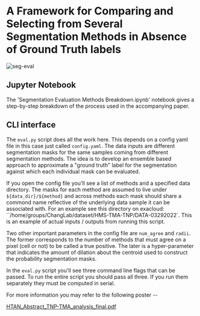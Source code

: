 # A Framework for Comparing and Selecting from Several Segmentation Methods in Absence of Ground Truth labels
![seg-eval](figures/seg_eval_fig.jpg "Evaluation Pipeline")
## Jupyter Notebook
The 'Segmentation Evaluation Methods Breakdown.ipynb' notebook gives a step-by-step breakdown of the process used in the accompanying paper.

## CLI interface
The `eval.py` script does all the work here. This depends on a config yaml file in this case just called `config.yaml`. The data inputs are different segmentation masks for the same samples coming from different segmentation methods. The idea is to develop an ensemble based approach to approximate a "ground truth" label for the segmentation against which each individual mask can be evaluated. 

If you open the config file you'll see a list of methods and a specified data directory. The masks for each method are assumed to live under `${data_dir}/${method}` and across methods each mask should share a commond name reflective of the underlying data sample it can be associated with. For an example see this directory on exacloud: ``/home/groups/ChangLab/dataset/HMS-TMA-TNP/DATA-03292022`. This is an example of actual inputs / outputs from running this script. 

Two other important parameters in the config file are `num_agree` and `radii`. The former corresponds to the number of methods that must agree on a pixel (cell or not) to be called a true positive. The later is a hyper-parameter that indicates the amount of dilation about the centroid used to construct the probability segmentation masks. 

In the `eval.py` script you'll see three command line flags that can be passed. To run the entire script you should pass all three. If you run them separately they must be computed in serial. 

For more information you may refer to the following poster -- 


[HTAN_Abstract_TNP-TMA_analysis_final.pdf](https://github.com/lstrgar/seg-eval/files/9339751/HTAN_Abstract_TNP-TMA_analysis_final.pdf)
